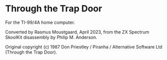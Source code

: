 # Through the Trap Door

For the TI-99/4A home computer.

Converted by Rasmus Moustgaard, April 2023, from the ZX Spectrum SkoolKit disassembly by Philip M. Anderson.

Original copyright (c) 1987 Don Priestley / Piranha / Alternative Software Ltd (Through the Trap Door).



